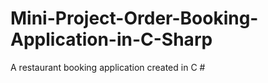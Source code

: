 # Mini-Project-Order-Booking-Application-in-C-Sharp
A restaurant booking application created in C #
